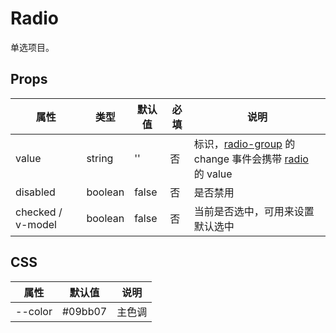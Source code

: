# Radio

单选项目。

## Props

| 属性              | 类型    | 默认值 | 必填 | 说明                                                                                                 |
| ----------------- | ------- | ------ | ---- | ---------------------------------------------------------------------------------------------------- |
| value             | string  | ''     | 否   | 标识，[radio-group](./README.RadioGroup.md) 的 change 事件会携带 [radio](./README.Radio.md) 的 value |
| disabled          | boolean | false  | 否   | 是否禁用                                                                                             |
| checked / v-model | boolean | false  | 否   | 当前是否选中，可用来设置默认选中                                                                     |

## CSS

| 属性    | 默认值  | 说明   |
| ------- | ------- | ------ |
| --color | #09bb07 | 主色调 |
